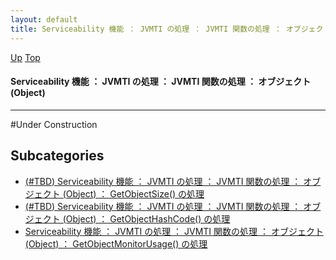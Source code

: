 ```yaml
---
layout: default
title: Serviceability 機能 ： JVMTI の処理 ： JVMTI 関数の処理 ： オブジェクト (Object)
---
```

[Up](notYUp6Zyc.html) [Top](../index.html)

#### Serviceability 機能 ： JVMTI の処理 ： JVMTI 関数の処理 ： オブジェクト (Object)

--- 
#Under Construction



## Subcategories
* [(#TBD) Serviceability 機能 ： JVMTI の処理 ： JVMTI 関数の処理 ： オブジェクト (Object) ： GetObjectSize() の処理](nogoemVak9.html)
* [(#TBD) Serviceability 機能 ： JVMTI の処理 ： JVMTI 関数の処理 ： オブジェクト (Object) ： GetObjectHashCode() の処理](noHkPPtywD.html)
* [Serviceability 機能 ： JVMTI の処理 ： JVMTI 関数の処理 ： オブジェクト (Object) ： GetObjectMonitorUsage() の処理  ](no2935QNb.html)



